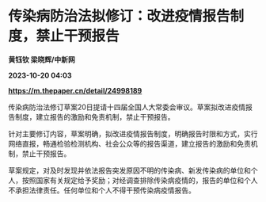 # 传染病防治法拟修订：改进疫情报告制度，禁止干预报告
**黄钰钦 梁晓辉/中新网**

**2023-10-20 04:03**

**https://m.thepaper.cn/detail/24998189**

传染病防治法修订草案20日提请十四届全国人大常委会审议。草案拟改进疫情报告制度，建立报告的激励和免责机制，禁止干预报告。

针对主要修订内容，草案明确，拟改进疫情报告制度，明确报告时限和方式，实行网络直报，畅通检验检测机构、社会公众等的报告渠道，建立报告的激励和免责机制，禁止干预报告。

草案规定，对及时发现并依法报告突发原因不明的传染病、新发传染病的单位和个人，按照国家有关规定给予奖励；对经调查排除传染病疫情的，报告的单位和个人不承担法律责任。任何单位和个人不得干预传染病疫情报告。